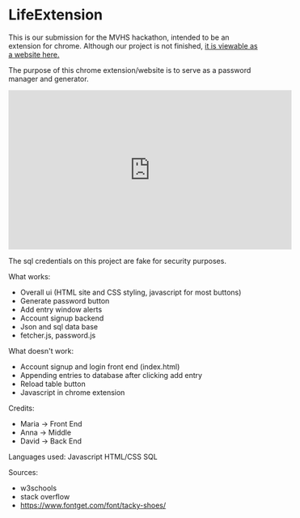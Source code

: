 # LifeExtension

This is our submission for the MVHS hackathon, intended to be an extension for chrome. Although our project is not finished, [it is viewable as a website here.](https://m-watermelon.github.io/LifeExtension/home.html)

The purpose of this chrome extension/website is to serve as a password manager and generator.


<iframe width="560" height="315"
src="https://drive.google.com/file/d/18IG6cUKK3MTL-ORq8ycy_vfUKjE7H2Ee/view?usp=sharing" 
frameborder="0" 
allow="accelerometer; autoplay; encrypted-media; gyroscope; picture-in-picture" 
allowfullscreen></iframe>


The sql credentials on this project are fake for security purposes. 

What works:
- Overall ui (HTML site and CSS styling, javascript for most buttons)
- Generate password button
- Add entry window alerts
- Account signup backend
- Json and sql data base
- fetcher.js, password.js



What doesn't work:
- Account signup and login front end (index.html) 
- Appending entries to database after clicking add entry
- Reload table button
- Javascript in chrome extension



Credits:
- Maria -> Front End 
- Anna -> Middle
- David -> Back End 



Languages used: 
Javascript 
HTML/CSS
SQL


Sources:
- w3schools
- stack overflow
- https://www.fontget.com/font/tacky-shoes/
